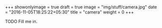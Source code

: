 +++
showonlyimage = true
draft = true
image = "img/stuff/camera.jpg"
date = "2016-11-05T18:25:22+05:30"
title = "camera"
weight = 0
+++

TODO Fill me in.

